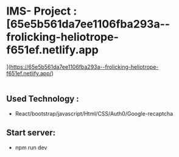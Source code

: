 # IMS- Project : [65e5b561da7ee1106fba293a--frolicking-heliotrope-f651ef.netlify.app
](https://65e5b561da7ee1106fba293a--frolicking-heliotrope-f651ef.netlify.app/)
</br > </br > 
## Used Technology :
- React/bootstrap/javascript/Html/CSS/Auth0/Google-recaptcha

## Start server:
- npm run dev




